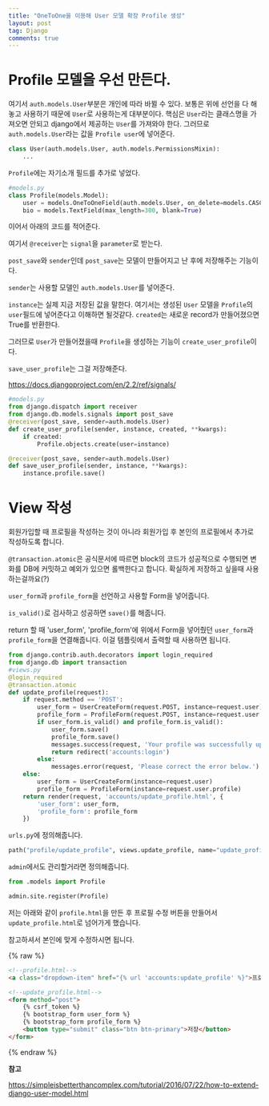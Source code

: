 ```yaml
---
title: "OneToOne을 이용해 User 모델 확장 Profile 생성"
layout: post
tag: Django
comments: true
---
```


# Profile 모델을 우선 만든다.

여기서 `auth.models.User`부분은 개인에 따라 바뀔 수 있다. 보통은 위에 선언을 다 해놓고 사용하기 때문에 `User`로 사용하는게 대부분이다. 핵심은 `User`라는 클래스명을 가져오면 안되고 django에서 제공하는 `User`를 가져와야 한다. 그러므로 `auth.models.User`라는 값을 `Profile user`에 넣어준다.

```python
class User(auth.models.User, auth.models.PermissionsMixin):
    ...
```

`Profile`에는 자기소개 필드를 추가로 넣었다.

```python
#models.py
class Profile(models.Model):
    user = models.OneToOneField(auth.models.User, on_delete=models.CASCADE, related_name='profile')
    bio = models.TextField(max_length=300, blank=True)
```

이어서 아래의 코드를 적어준다.

여기서 `@receiver`는 `signal`을 `parameter`로 받는다.

`post_save`와 `sender`인데 `post_save`는 모델이 만들어지고 난 후에 저장해주는 기능이다.

`sender`는 사용할 모델인 `auth.models.User`를 넣어준다.

`instance`는 실제 지금 저장된 값을 말한다. 여기서는 생성된 `User` 모델을 `Profile`의 `user`필드에 넣어준다고 이해하면 될것같다. `created`는 새로운 record가 만들어졌으면 True를 반환한다.

그러므로 `User`가 만들어졌을때 `Profile`을 생성하는 기능이 `create_user_profile`이다.

`save_user_profile`는 그걸 저장해준다.

<https://docs.djangoproject.com/en/2.2/ref/signals/>

```python
#models.py
from django.dispatch import receiver
from django.db.models.signals import post_save
@receiver(post_save, sender=auth.models.User)
def create_user_profile(sender, instance, created, **kwargs):
    if created:
        Profile.objects.create(user=instance)

@receiver(post_save, sender=auth.models.User)
def save_user_profile(sender, instance, **kwargs):
    instance.profile.save()
```

# View 작성

회원가입할 때 프로필을 작성하는 것이 아니라 회원가입 후 본인의 프로필에서 추가로 작성하도록 합니다.


`@transaction.atomic`은 공식문서에 따르면 block의 코드가 성공적으로 수행되면 변화를 DB에 커밋하고 예외가 있으면 롤백한다고 합니다. 확실하게 저장하고 싶을때 사용하는걸까요(?)

`user_form`과 `profile_form`을 선언하고 사용할 Form을 넣어줍니다.

`is_valid()`로 검사하고 성공하면 `save()`를 해줍니다.

return 할 때 'user_form', 'profile_form'에 위에서 Form을 넣어줬던 `user_form`과 `profile_form`을 연결해줍니다. 이걸 템플릿에서 출력할 때 사용하면 됩니다.

```python
from django.contrib.auth.decorators import login_required
from django.db import transaction
#views.py
@login_required
@transaction.atomic
def update_profile(request):
    if request.method == 'POST':
        user_form = UserCreateForm(request.POST, instance=request.user)
        profile_form = ProfileForm(request.POST, instance=request.user.profile)
        if user_form.is_valid() and profile_form.is_valid():
            user_form.save()
            profile_form.save()
            messages.success(request, 'Your profile was successfully updated!')
            return redirect('accounts:login')
        else:
            messages.error(request, 'Please correct the error below.')
    else:
        user_form = UserCreateForm(instance=request.user)
        profile_form = ProfileForm(instance=request.user.profile)
    return render(request, 'accounts/update_profile.html', {
        'user_form': user_form,
        'profile_form': profile_form
    })
```

`urls.py`에 정의해줍니다.

```python
path("profile/update_profile", views.update_profile, name="update_profile"),
```

`admin`에서도 관리할거라면 정의해줍니다.

```python
from .models import Profile

admin.site.register(Profile)
```

저는 아래와 같이 `profile.html`을 만든 후 프로필 수정 버튼을 만들어서 `update_profile.html`로 넘어가게 했습니다.

참고하셔서 본인에 맞게 수정하시면 됩니다.

{% raw %}
```html
<!--profile.html--> 
<a class="dropdown-item" href="{% url 'accounts:update_profile' %}">프로필 수정</a>

<!--update_profile.html--> 
<form method="post">
    {% csrf_token %}
    {% bootstrap_form user_form %} 
    {% bootstrap_form profile_form %} 
    <button type="submit" class="btn btn-primary">저장</button>
</form>
```
{% endraw %}

**참고**

<https://simpleisbetterthancomplex.com/tutorial/2016/07/22/how-to-extend-django-user-model.html>
